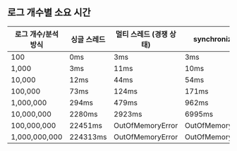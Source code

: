 ## 로그 개수별 소요 시간

|로그 개수/분석 방식 |	싱글 스레드 |	멀티 스레드 (경쟁 상태) | synchronized | Atomic |
| - | - | - | - | - |
100	| 0ms	| 3ms | 3ms |	3ms |
1,000	| 3ms |	11ms |	10ms |	10ms |
10,000 |	12ms |	44ms |	54ms |	50ms |
100,000	 | 73ms | 	124ms | 	171ms | 	119ms | 
1,000,000	| 294ms | 479ms |	962ms |	509ms
10,000,000 |	2280ms |	2923ms |	6995ms |	3478ms |
100,000,000	| 22451ms	| OutOfMemoryError	| OutOfMemoryError | 	OutOfMemoryError
1,000,000,000	| 224313ms |	OutOfMemoryError |	OutOfMemoryError |	OutOfMemoryError
